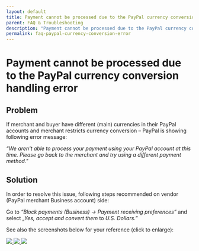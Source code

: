 ```yaml
---
layout: default
title: Payment cannot be processed due to the PayPal currency conversion handling error
parent: FAQ & Troubleshooting
description: "Payment cannot be processed due to the PayPal currency conversion handling error"
permalink: faq-paypal-currency-conversion-error
---
```


Payment cannot be processed due to the PayPal currency conversion handling error
=============

## Problem

If merchant and buyer have different (main) currencies in their PayPal accounts and merchant restricts currency conversion – PayPal is showing following error message:

*“We aren't able to process your payment using your PayPal account at this time. Please go back to the merchant and try using a different payment method."*

## Solution

In order to resolve this issue, following steps recommended on vendor (PayPal merchant Business account) side:

Go to *“Block payments (Business) -\> Payment receiving preferences”* and select *„Yes, accept and convert them* to *U.S. Dollars.”*

See also the screenshots below for your reference (click to enlarge):

<a href="assets/images/paypal-selling-tools.png" data-lightbox="faq-paypal-currency-conversion-error" data-title="Manage API permission" data-alt="Manage API permission">
  <img src="assets/images/paypal-selling-tools.png" />
</a>

<a href="assets/images/paypal-profile.png" data-lightbox="faq-paypal-currency-conversion-error" data-title="Manage API permission" data-alt="Manage API permission">
  <img src="assets/images/paypal-profile.png" />
</a>

<a href="assets/images/paypal-multicurrency.png" data-lightbox="faq-paypal-currency-conversion-error" data-title="Manage API permission" data-alt="Manage API permission">
  <img src="assets/images/paypal-multicurrency.png" />
</a>

